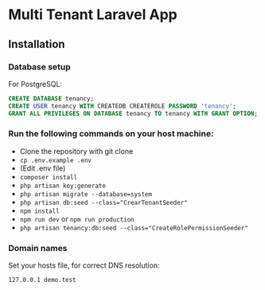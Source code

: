 # Multi Tenant Laravel App

## Installation

### Database setup

For PostgreSQL:

```sql
CREATE DATABASE tenancy;
CREATE USER tenancy WITH CREATEDB CREATEROLE PASSWORD 'tenancy';
GRANT ALL PRIVILEGES ON DATABASE tenancy TO tenancy WITH GRANT OPTION;
```

### Run the following commands on your host machine:

*  Clone the repository with git clone
*  `cp .env.example .env`
*  (Edit .env file)
*  `composer install`
*  `php artisan key:generate`
*  `php artisan migrate --database=system`
*  `php artisan db:seed --class="CrearTenantSeeder"`
*  `npm install`
*  `npm run dev` or `npm run production`
*  `php artisan tenancy:db:seed --class="CreateRolePermissionSeeder"`

### Domain names

Set your hosts file, for correct DNS resolution:

```bash
127.0.0.1 demo.test
```